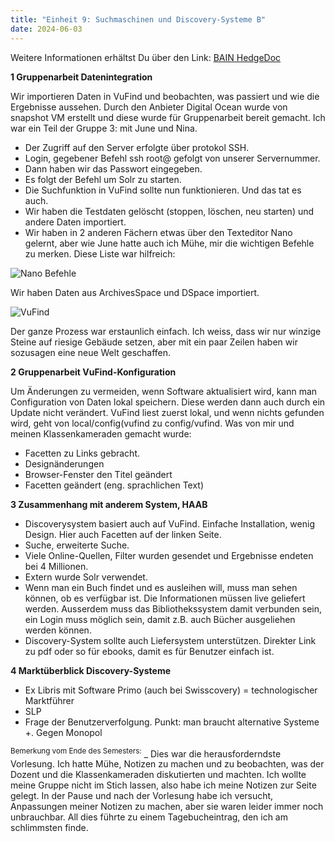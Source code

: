 ```yaml
---
title: "Einheit 9: Suchmaschinen und Discovery-Systeme B"
date: 2024-06-03
---
```

Weitere Informationen erhältst Du über den Link: 
<a href="https://pad.gwdg.de/5jn060c8RDC6WukTIuP5RQ#">BAIN HedgeDoc</a>

**1 Gruppenarbeit Datenintegration**

Wir importieren Daten in VuFind und beobachten, was passiert und wie die Ergebnisse aussehen. 
Durch den Anbieter Digital Ocean wurde von snapshot VM erstellt und diese wurde für Gruppenarbeit bereit gemacht. Ich war ein Teil der Gruppe 3: mit June und Nina. 

- Der Zugriff auf den Server erfolgte über protokol SSH.
- Login, gegebener Befehl ssh root@ gefolgt von unserer Servernummer.
- Dann haben wir das Passwort eingegeben.
- Es folgt der Befehl um Solr zu starten. 
- Die Suchfunktion in VuFind sollte nun funktionieren. Und das tat es auch. 
- Wir haben die Testdaten gelöscht (stoppen, löschen, neu starten) und andere Daten importiert.
- Wir haben in 2 anderen Fächern etwas über den Texteditor Nano gelernt, aber wie June hatte auch ich Mühe, mir die wichtigen Befehle zu merken. Diese Liste war hilfreich:

<img src="/BAIN_lerntagebuch/docs/assets/images/13_Screenshot_2024_06_3.png" alt="Nano Befehle">

Wir haben Daten aus ArchivesSpace und DSpace importiert.

<img src="/BAIN_lerntagebuch/docs/assets/images/14_Screenshot_2024_06_3.png" alt="VuFind">

Der ganze Prozess war erstaunlich einfach. Ich weiss, dass wir nur winzige Steine auf riesige Gebäude setzen, aber mit ein paar Zeilen haben wir sozusagen eine neue Welt geschaffen.

**2 Gruppenarbeit VuFind-Konfiguration**

Um Änderungen zu vermeiden, wenn Software aktualisiert wird, kann man Configuration von Daten lokal speichern. Diese werden dann auch durch ein Update nicht verändert. VuFind liest zuerst lokal, und wenn nichts gefunden wird, geht von local/config(vufind zu config/vufind. Was von mir und meinen Klassenkameraden gemacht wurde:
- Facetten zu Links gebracht.
- Designänderungen
- Browser-Fenster den Titel geändert
- Facetten geändert (eng. sprachlichen Text)

**3 Zusammenhang mit anderem System, HAAB**

- Discoverysystem basiert auch auf VuFind. Einfache Installation, wenig Design. Hier auch Facetten auf der linken Seite.
- Suche, erweiterte Suche.
- Viele Online-Quellen, Filter wurden gesendet und Ergebnisse endeten bei 4 Millionen. 
- Extern wurde Solr verwendet.
- Wenn man ein Buch findet und es ausleihen will, muss man sehen können, ob es verfügbar ist. Die Informationen müssen live geliefert werden. Ausserdem muss das Bibliothekssystem damit verbunden sein, ein Login muss möglich sein, damit z.B. auch Bücher ausgeliehen werden können.
- Discovery-System sollte auch Liefersystem unterstützen. Direkter Link zu pdf oder so für ebooks, damit es für Benutzer einfach ist.

**4 Marktüberblick Discovery-Systeme**

- Ex Libris mit Software Primo (auch bei Swisscovery) = technologischer Marktführer
- SLP
- Frage der Benutzerverfolgung. Punkt: man braucht alternative Systeme +. Gegen Monopol

<sup>Bemerkung vom Ende des Semesters:</sup> _ Dies war die herausforderndste Vorlesung. Ich hatte Mühe, Notizen zu machen und zu beobachten, was der Dozent und die Klassenkameraden diskutierten und machten. Ich wollte meine Gruppe nicht im Stich lassen, also habe ich meine Notizen zur Seite gelegt. In der Pause und nach der Vorlesung habe ich versucht, Anpassungen meiner Notizen zu machen, aber sie waren leider immer noch unbrauchbar. All dies führte zu einem Tagebucheintrag, den ich am schlimmsten finde.
